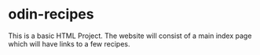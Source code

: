 # odin-recipes
This is a basic HTML Project.
The website will consist of a main index page which will have links to a few recipes.